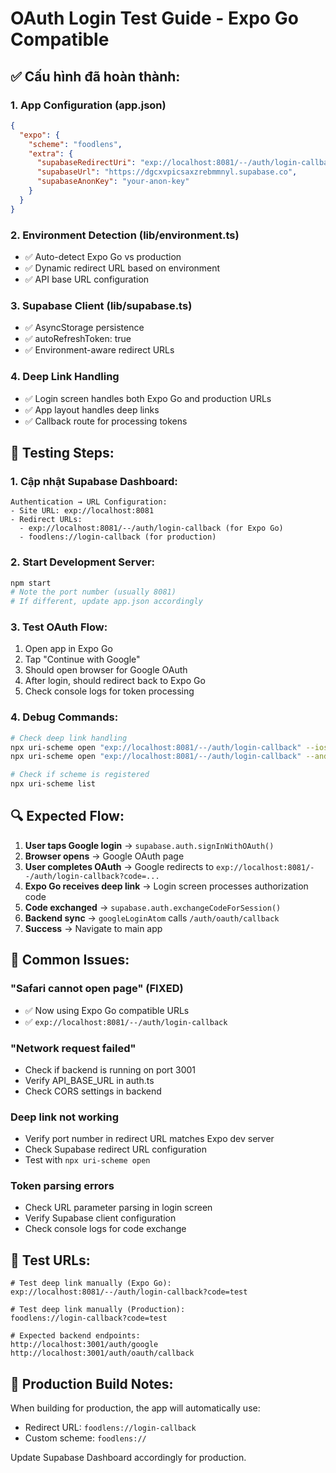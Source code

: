 # OAuth Login Test Guide - Expo Go Compatible

## ✅ Cấu hình đã hoàn thành:

### 1. **App Configuration (app.json)**
```json
{
  "expo": {
    "scheme": "foodlens",
    "extra": {
      "supabaseRedirectUri": "exp://localhost:8081/--/auth/login-callback",
      "supabaseUrl": "https://dgcxvpicsaxzrebmmnyl.supabase.co",
      "supabaseAnonKey": "your-anon-key"
    }
  }
}
```

### 2. **Environment Detection (lib/environment.ts)**
- ✅ Auto-detect Expo Go vs production
- ✅ Dynamic redirect URL based on environment
- ✅ API base URL configuration

### 3. **Supabase Client (lib/supabase.ts)**
- ✅ AsyncStorage persistence
- ✅ autoRefreshToken: true
- ✅ Environment-aware redirect URLs

### 4. **Deep Link Handling**
- ✅ Login screen handles both Expo Go and production URLs
- ✅ App layout handles deep links
- ✅ Callback route for processing tokens

## 🧪 Testing Steps:

### 1. **Cập nhật Supabase Dashboard:**
```
Authentication → URL Configuration:
- Site URL: exp://localhost:8081
- Redirect URLs: 
  - exp://localhost:8081/--/auth/login-callback (for Expo Go)
  - foodlens://login-callback (for production)
```

### 2. **Start Development Server:**
```bash
npm start
# Note the port number (usually 8081)
# If different, update app.json accordingly
```

### 3. **Test OAuth Flow:**
1. Open app in Expo Go
2. Tap "Continue with Google"
3. Should open browser for Google OAuth
4. After login, should redirect back to Expo Go
5. Check console logs for token processing

### 4. **Debug Commands:**
```bash
# Check deep link handling
npx uri-scheme open "exp://localhost:8081/--/auth/login-callback" --ios
npx uri-scheme open "exp://localhost:8081/--/auth/login-callback" --android

# Check if scheme is registered
npx uri-scheme list
```

## 🔍 Expected Flow:

1. **User taps Google login** → `supabase.auth.signInWithOAuth()`
2. **Browser opens** → Google OAuth page
3. **User completes OAuth** → Google redirects to `exp://localhost:8081/--/auth/login-callback?code=...`
4. **Expo Go receives deep link** → Login screen processes authorization code
5. **Code exchanged** → `supabase.auth.exchangeCodeForSession()`
6. **Backend sync** → `googleLoginAtom` calls `/auth/oauth/callback`
7. **Success** → Navigate to main app

## 🐛 Common Issues:

### "Safari cannot open page" (FIXED)
- ✅ Now using Expo Go compatible URLs
- ✅ `exp://localhost:8081/--/auth/login-callback`

### "Network request failed"
- Check if backend is running on port 3001
- Verify API_BASE_URL in auth.ts
- Check CORS settings in backend

### Deep link not working
- Verify port number in redirect URL matches Expo dev server
- Check Supabase redirect URL configuration
- Test with `npx uri-scheme open`

### Token parsing errors
- Check URL parameter parsing in login screen
- Verify Supabase client configuration
- Check console logs for code exchange

## 📱 Test URLs:

```
# Test deep link manually (Expo Go):
exp://localhost:8081/--/auth/login-callback?code=test

# Test deep link manually (Production):
foodlens://login-callback?code=test

# Expected backend endpoints:
http://localhost:3001/auth/google
http://localhost:3001/auth/oauth/callback
```

## 🚀 Production Build Notes:

When building for production, the app will automatically use:
- Redirect URL: `foodlens://login-callback`
- Custom scheme: `foodlens://`

Update Supabase Dashboard accordingly for production. 